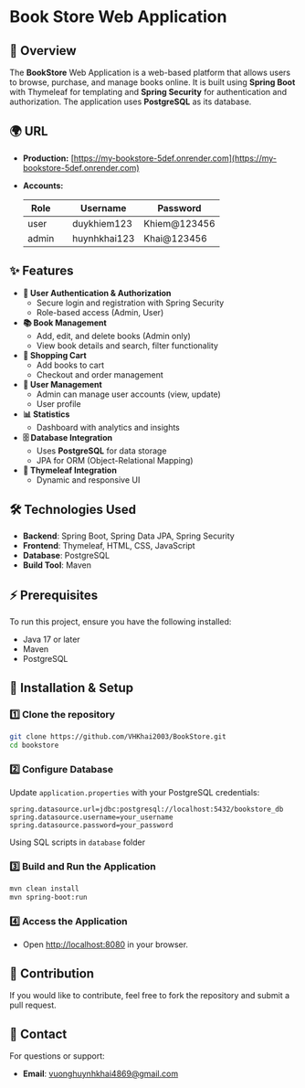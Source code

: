 # Book Store Web Application

## 📖 Overview

The **BookStore** Web Application is a web-based platform that allows users to browse, purchase, and manage books online. 
It is built using **Spring Boot** with Thymeleaf for templating and **Spring Security** for authentication and authorization. 
The application uses **PostgreSQL** as its database.

## 🌍 URL
- **Production:** [https://my-bookstore-5def.onrender.com](https://my-bookstore-5def.onrender.com)
- **Accounts:** 
  
  | Role  |   | Username     | Password     |
  |-------|---|--------------|--------------|
  | user  |   | duykhiem123  | Khiem@123456 |
  | admin |   | huynhkhai123 | Khai@123456  |

## ✨ Features

- **🔐 User Authentication & Authorization**
  - Secure login and registration with Spring Security
  - Role-based access (Admin, User)
- **📚 Book Management**
  - Add, edit, and delete books (Admin only)
  - View book details and search, filter functionality
- **🛒 Shopping Cart**
  - Add books to cart
  - Checkout and order management
- **👤 User Management**
  - Admin can manage user accounts (view, update)
  - User profile
- **📊 Statistics**
  - Dashboard with analytics and insights
- **🗄 Database Integration**
  - Uses **PostgreSQL** for data storage
  - JPA for ORM (Object-Relational Mapping)
- **🎨 Thymeleaf Integration**
  - Dynamic and responsive UI

## 🛠 Technologies Used

- **Backend**: Spring Boot, Spring Data JPA, Spring Security
- **Frontend**: Thymeleaf, HTML, CSS, JavaScript
- **Database**: PostgreSQL
- **Build Tool**: Maven

## ⚡ Prerequisites

To run this project, ensure you have the following installed:

- Java 17 or later
- Maven
- PostgreSQL

## 🚀 Installation & Setup

### 1️⃣ Clone the repository

```sh
git clone https://github.com/VHKhai2003/BookStore.git
cd bookstore
```

### 2️⃣ Configure Database

Update `application.properties` with your PostgreSQL credentials:

```properties
spring.datasource.url=jdbc:postgresql://localhost:5432/bookstore_db
spring.datasource.username=your_username
spring.datasource.password=your_password
```

Using SQL scripts in `database` folder

### 3️⃣ Build and Run the Application

```sh
mvn clean install
mvn spring-boot:run
```

### 4️⃣ Access the Application

- Open [http://localhost:8080](http://localhost:8080) in your browser.


## 🤝 Contribution

If you would like to contribute, feel free to fork the repository and submit a pull request.

## 📧 Contact

For questions or support:

-   **Email**: vuonghuynhkhai4869@gmail.com


